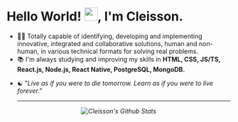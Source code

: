 
<h1>Hello World! <img src="https://raw.githubusercontent.com/kaueMarques/kaueMarques/master/hi.gif" width="30px">, I'm Cleisson. </h1>     
       
<!--- 🔭 I’m currently working on ...--> 
- 👨‍💻 Totally capable of identifying, developing and implementing innovative, integrated and collaborative solutions, human and non-human, in various technical formats for solving real problems.
- 📚 I'm always studying and improving my skills in <strong>HTML, CSS, JS/TS, React.js, Node.js, React Native, PostgreSQL, MongoDB.</strong>
<!-- 
- 📚 I'm always studying and improving my skills in:
   - Languages: <strong>Javascript, Typescript and Solidity.</strong>
   - Front-end: <strong>HTML, CSS, React.js, Next.js.</strong> 
   - Back-end: <strong>Node.js, PostgreSQL, MongoDB.</strong>
   - Mobile: <strong>React Native</strong> -->
- ☯︎ "<em>Live as if you were to die tomorrow. Learn as if you were to live forever.<em>"
  
  ---    
  
<div align="center">

![Cleisson's Github Stats](https://github-readme-stats.vercel.app/api?username=cleissonom&show_icons=true&theme=dark)
           


